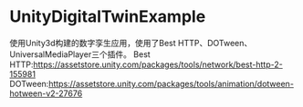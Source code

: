 # UnityDigitalTwinExample
使用Unity3d构建的数字孪生应用，使用了Best HTTP、DOTween、UniversalMediaPlayer三个插件。
Best HTTP:https://assetstore.unity.com/packages/tools/network/best-http-2-155981
DOTween:https://assetstore.unity.com/packages/tools/animation/dotween-hotween-v2-27676
